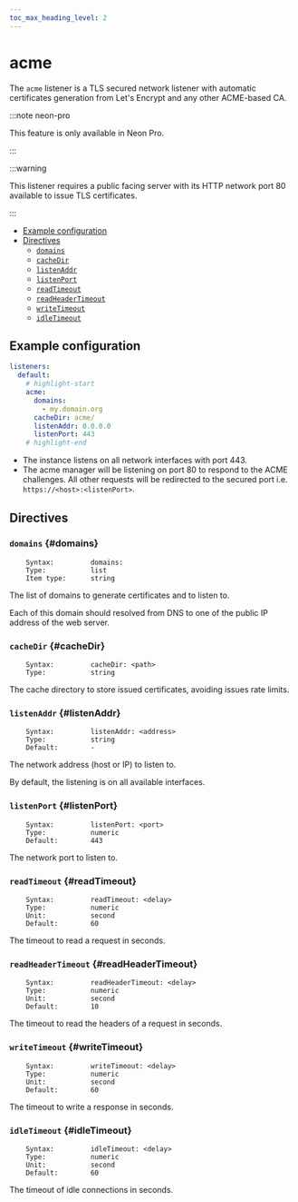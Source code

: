 ```yaml
---
toc_max_heading_level: 2
---
```


# acme

The `acme` listener is a TLS secured network listener with automatic certificates generation from Let's Encrypt and any
other ACME-based CA.

:::note neon-pro

This feature is only available in Neon Pro.

:::

:::warning

This listener requires a public facing server with its HTTP network port 80 available to issue TLS certificates.

:::

- [Example configuration](./#example-configuration)
- [Directives](./#directives)
  - [`domains`](./#domains)
  - [`cacheDir`](./#cache-dir)
  - [`listenAddr`](./#listenAddr)
  - [`listenPort`](./#listenPort)
  - [`readTimeout`](./#readTimeout)
  - [`readHeaderTimeout`](./#readHeaderTimeout)
  - [`writeTimeout`](./#writeTimeout)
  - [`idleTimeout`](./#idleTimeout)

## Example configuration

```yaml
listeners:
  default:
    # highlight-start
    acme:
      domains:
        - my.domain.org
      cacheDir: acme/
      listenAddr: 0.0.0.0
      listenPort: 443
    # highlight-end
```

- The instance listens on all network interfaces with port 443.
- The acme manager will be listening on port 80 to respond to the ACME challenges. All other requests will be
  redirected to the secured port i.e. `https://<host>:<listenPort>`.

## Directives

### `domains` {#domains}

```
    Syntax:         domains:
    Type:           list
    Item type:      string
```

The list of domains to generate certificates and to listen to.

Each of this domain should resolved from DNS to one of the public IP address of the web server.

### `cacheDir` {#cacheDir}

```
    Syntax:         cacheDir: <path>
    Type:           string
```

The cache directory to store issued certificates, avoiding issues rate limits.

### `listenAddr` {#listenAddr}

```
    Syntax:         listenAddr: <address>
    Type:           string
    Default:        -
```

The network address (host or IP) to listen to.

By default, the listening is on all available interfaces.

### `listenPort` {#listenPort}

```
    Syntax:         listenPort: <port>
    Type:           numeric
    Default:        443
```

The network port to listen to.

### `readTimeout` {#readTimeout}

```
    Syntax:         readTimeout: <delay>
    Type:           numeric
    Unit:           second
    Default:        60
```

The timeout to read a request in seconds.

### `readHeaderTimeout` {#readHeaderTimeout}

```
    Syntax:         readHeaderTimeout: <delay>
    Type:           numeric
    Unit:           second
    Default:        10
```

The timeout to read the headers of a request in seconds.

### `writeTimeout` {#writeTimeout}

```
    Syntax:         writeTimeout: <delay>
    Type:           numeric
    Unit:           second
    Default:        60
```

The timeout to write a response in seconds.

### `idleTimeout` {#idleTimeout}

```
    Syntax:         idleTimeout: <delay>
    Type:           numeric
    Unit:           second
    Default:        60
```

The timeout of idle connections in seconds.
